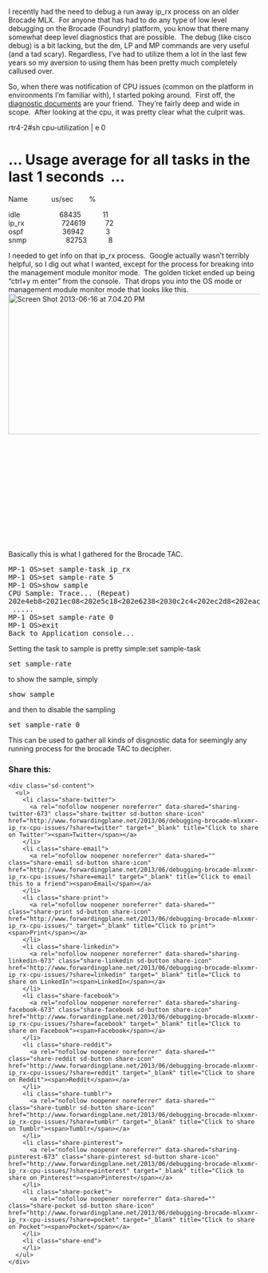 I recently had the need to debug a run away ip_rx process on an older Brocade MLX.  For anyone that has had to do any type of low level debugging on the Brocade (Foundry) platform, you know that there many somewhat deep level diagnostics that are possible.  The debug (like cisco debug) is a bit lacking, but the dm, LP and MP commands are very useful (and a tad scary). Regardless, I&#8217;ve had to utilize them a lot in the last few years so my aversion to using them has been pretty much completely callused over.

So, when there was notification of CPU issues (common on the platform in environments I&#8217;m familiar with), I started poking around.  First off, the  <a href="http://www.brocade.com/downloads/documents/product_manuals/B_NetIron/Brocade_XMRMLX_05200_DiagnosticGuide.pdf" target="_blank">diagnostic documents</a> are your friend.  They&#8217;re fairly deep and wide in scope.  After looking at the cpu, it was pretty clear what the culprit was.

rtr4-2#sh cpu-utilization | e 0

&#8230; Usage average for all tasks in the last 1 seconds  &#8230;  
==========================================================  
Name            us/sec        %

idle                    68435           11  
ip_rx                   724619          72  
ospf                    36942           3  
snmp                    82753           8

I needed to get info on that ip_rx process.  Google actually wasn&#8217;t terribly helpful, so I dig out what I wanted, except for the process for breaking into the management module monitor mode.  The golden ticket ended up being &#8220;ctrl+y m enter&#8221; from the console.  That drops you into the OS mode or management module monitor mode that looks like this.[<img class="alignright  wp-image-674" alt="Screen Shot 2013-06-16 at 7.04.20 PM" src="http://www.forwardingplane.net/wp-content/uploads/2013/06/Screen-Shot-2013-06-16-at-7.04.20-PM.png" width="552" height="281" srcset="http://www.forwardingplane.net/wp-content/uploads/2013/06/Screen-Shot-2013-06-16-at-7.04.20-PM.png 789w, http://www.forwardingplane.net/wp-content/uploads/2013/06/Screen-Shot-2013-06-16-at-7.04.20-PM-300x152.png 300w, http://www.forwardingplane.net/wp-content/uploads/2013/06/Screen-Shot-2013-06-16-at-7.04.20-PM-550x280.png 550w" sizes="(max-width: 552px) 100vw, 552px" />](http://www.forwardingplane.net/wp-content/uploads/2013/06/Screen-Shot-2013-06-16-at-7.04.20-PM.png)

&nbsp;

&nbsp;

&nbsp;

&nbsp;

&nbsp;

&nbsp;

&nbsp;

Basically this is what I gathered for the Brocade TAC.

<pre>MP-1 OS&gt;set sample-task ip_rx
MP-1 OS&gt;set sample-rate 5
MP-1 OS&gt;show sample
CPU Sample: Trace... (Repeat)
202e4eb8&lt;2021ec08&lt;202e5c18&lt;202e6238&lt;2030c2c4&lt;202ec2d8&lt;202eac00&lt;202eac74
 .....
MP-1 OS&gt;set sample-rate 0
MP-1 OS&gt;exit
Back to Application console...</pre>

Setting the task to sample is pretty simple:set sample-task <task>

<pre>set sample-rate</pre>

to show the sample, simply

<pre>show sample</pre>

and then to disable the sampling

<pre>set sample-rate 0</pre>

This can be used to gather all kinds of disgnostic data for seemingly any running process for the brocade TAC to decipher.

<div class="sharedaddy sd-sharing-enabled">
  <div class="robots-nocontent sd-block sd-social sd-social-icon-text sd-sharing">
    <h3 class="sd-title">
      Share this:
    </h3>
    
    <div class="sd-content">
      <ul>
        <li class="share-twitter">
          <a rel="nofollow noopener noreferrer" data-shared="sharing-twitter-673" class="share-twitter sd-button share-icon" href="http://www.forwardingplane.net/2013/06/debugging-brocade-mlxxmr-ip_rx-cpu-issues/?share=twitter" target="_blank" title="Click to share on Twitter"><span>Twitter</span></a>
        </li>
        <li class="share-email">
          <a rel="nofollow noopener noreferrer" data-shared="" class="share-email sd-button share-icon" href="http://www.forwardingplane.net/2013/06/debugging-brocade-mlxxmr-ip_rx-cpu-issues/?share=email" target="_blank" title="Click to email this to a friend"><span>Email</span></a>
        </li>
        <li class="share-print">
          <a rel="nofollow noopener noreferrer" data-shared="" class="share-print sd-button share-icon" href="http://www.forwardingplane.net/2013/06/debugging-brocade-mlxxmr-ip_rx-cpu-issues/" target="_blank" title="Click to print"><span>Print</span></a>
        </li>
        <li class="share-linkedin">
          <a rel="nofollow noopener noreferrer" data-shared="sharing-linkedin-673" class="share-linkedin sd-button share-icon" href="http://www.forwardingplane.net/2013/06/debugging-brocade-mlxxmr-ip_rx-cpu-issues/?share=linkedin" target="_blank" title="Click to share on LinkedIn"><span>LinkedIn</span></a>
        </li>
        <li class="share-facebook">
          <a rel="nofollow noopener noreferrer" data-shared="sharing-facebook-673" class="share-facebook sd-button share-icon" href="http://www.forwardingplane.net/2013/06/debugging-brocade-mlxxmr-ip_rx-cpu-issues/?share=facebook" target="_blank" title="Click to share on Facebook"><span>Facebook</span></a>
        </li>
        <li class="share-reddit">
          <a rel="nofollow noopener noreferrer" data-shared="" class="share-reddit sd-button share-icon" href="http://www.forwardingplane.net/2013/06/debugging-brocade-mlxxmr-ip_rx-cpu-issues/?share=reddit" target="_blank" title="Click to share on Reddit"><span>Reddit</span></a>
        </li>
        <li class="share-tumblr">
          <a rel="nofollow noopener noreferrer" data-shared="" class="share-tumblr sd-button share-icon" href="http://www.forwardingplane.net/2013/06/debugging-brocade-mlxxmr-ip_rx-cpu-issues/?share=tumblr" target="_blank" title="Click to share on Tumblr"><span>Tumblr</span></a>
        </li>
        <li class="share-pinterest">
          <a rel="nofollow noopener noreferrer" data-shared="sharing-pinterest-673" class="share-pinterest sd-button share-icon" href="http://www.forwardingplane.net/2013/06/debugging-brocade-mlxxmr-ip_rx-cpu-issues/?share=pinterest" target="_blank" title="Click to share on Pinterest"><span>Pinterest</span></a>
        </li>
        <li class="share-pocket">
          <a rel="nofollow noopener noreferrer" data-shared="" class="share-pocket sd-button share-icon" href="http://www.forwardingplane.net/2013/06/debugging-brocade-mlxxmr-ip_rx-cpu-issues/?share=pocket" target="_blank" title="Click to share on Pocket"><span>Pocket</span></a>
        </li>
        <li class="share-end">
        </li>
      </ul>
    </div>
  </div>
</div>

